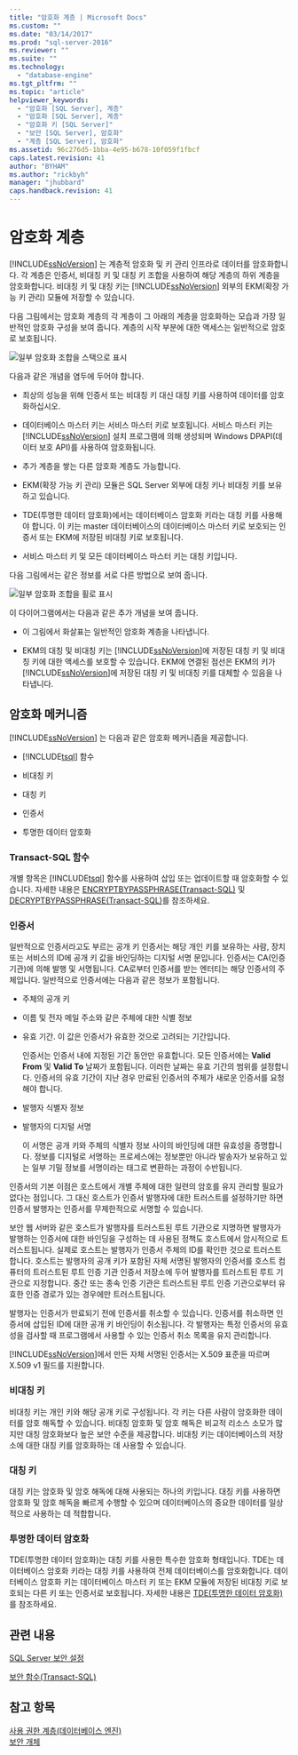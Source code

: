 ```yaml
---
title: "암호화 계층 | Microsoft Docs"
ms.custom: ""
ms.date: "03/14/2017"
ms.prod: "sql-server-2016"
ms.reviewer: ""
ms.suite: ""
ms.technology: 
  - "database-engine"
ms.tgt_pltfrm: ""
ms.topic: "article"
helpviewer_keywords: 
  - "암호화 [SQL Server], 계층"
  - "암호화 [SQL Server], 계층"
  - "암호화 키 [SQL Server]"
  - "보안 [SQL Server], 암호화"
  - "계층 [SQL Server], 암호화"
ms.assetid: 96c276d5-1bba-4e95-b678-10f059f1fbcf
caps.latest.revision: 41
author: "BYHAM"
ms.author: "rickbyh"
manager: "jhubbard"
caps.handback.revision: 41
---
```

# 암호화 계층
  [!INCLUDE[ssNoVersion](../../../includes/ssnoversion-md.md)] 는 계층적 암호화 및 키 관리 인프라로 데이터를 암호화합니다. 각 계층은 인증서, 비대칭 키 및 대칭 키 조합을 사용하여 해당 계층의 하위 계층을 암호화합니다. 비대칭 키 및 대칭 키는 [!INCLUDE[ssNoVersion](../../../includes/ssnoversion-md.md)] 외부의 EKM(확장 가능 키 관리) 모듈에 저장할 수 있습니다.  
  
 다음 그림에서는 암호화 계층의 각 계층이 그 아래의 계층을 암호화하는 모습과 가장 일반적인 암호화 구성을 보여 줍니다. 계층의 시작 부분에 대한 액세스는 일반적으로 암호로 보호됩니다.  
  
 ![일부 암호화 조합을 스택으로 표시](../../../relational-databases/security/encryption/media/encryption-hierarchy-stack.gif "일부 암호화 조합을 스택으로 표시")  
  
 다음과 같은 개념을 염두에 두어야 합니다.  
  
-   최상의 성능을 위해 인증서 또는 비대칭 키 대신 대칭 키를 사용하여 데이터를 암호화하십시오.  
  
-   데이터베이스 마스터 키는 서비스 마스터 키로 보호됩니다. 서비스 마스터 키는 [!INCLUDE[ssNoVersion](../../../includes/ssnoversion-md.md)] 설치 프로그램에 의해 생성되며 Windows DPAPI(데이터 보호 API)를 사용하여 암호화됩니다.  
  
-   추가 계층을 쌓는 다른 암호화 계층도 가능합니다.  
  
-   EKM(확장 가능 키 관리) 모듈은 SQL Server 외부에 대칭 키나 비대칭 키를 보유하고 있습니다.  
  
-   TDE(투명한 데이터 암호화)에서는 데이터베이스 암호화 키라는 대칭 키를 사용해야 합니다. 이 키는 master 데이터베이스의 데이터베이스 마스터 키로 보호되는 인증서 또는 EKM에 저장된 비대칭 키로 보호됩니다.  
  
-   서비스 마스터 키 및 모든 데이터베이스 마스터 키는 대칭 키입니다.  
  
 다음 그림에서는 같은 정보를 서로 다른 방법으로 보여 줍니다.  
  
 ![일부 암호화 조합을 휠로 표시](../../../relational-databases/security/encryption/media/encryption-hierarchy-wheel.gif "일부 암호화 조합을 휠로 표시")  
  
 이 다이어그램에서는 다음과 같은 추가 개념을 보여 줍니다.  
  
-   이 그림에서 화살표는 일반적인 암호화 계층을 나타냅니다.  
  
-   EKM의 대칭 및 비대칭 키는 [!INCLUDE[ssNoVersion](../../../includes/ssnoversion-md.md)]에 저장된 대칭 키 및 비대칭 키에 대한 액세스를 보호할 수 있습니다. EKM에 연결된 점선은 EKM의 키가 [!INCLUDE[ssNoVersion](../../../includes/ssnoversion-md.md)]에 저장된 대칭 키 및 비대칭 키를 대체할 수 있음을 나타냅니다.  
  
## 암호화 메커니즘  
 [!INCLUDE[ssNoVersion](../../../includes/ssnoversion-md.md)] 는 다음과 같은 암호화 메커니즘을 제공합니다.  
  
-   [!INCLUDE[tsql](../../../includes/tsql-md.md)] 함수  
  
-   비대칭 키  
  
-   대칭 키  
  
-   인증서  
  
-   투명한 데이터 암호화  
  
### Transact-SQL 함수  
 개별 항목은 [!INCLUDE[tsql](../../../includes/tsql-md.md)] 함수를 사용하여 삽입 또는 업데이트할 때 암호화할 수 있습니다. 자세한 내용은 [ENCRYPTBYPASSPHRASE&#40;Transact-SQL&#41;](../../../t-sql/functions/encryptbypassphrase-transact-sql.md) 및 [DECRYPTBYPASSPHRASE&#40;Transact-SQL&#41;](../../../t-sql/functions/decryptbypassphrase-transact-sql.md)를 참조하세요.  
  
### 인증서  
 일반적으로 인증서라고도 부르는 공개 키 인증서는 해당 개인 키를 보유하는 사람, 장치 또는 서비스의 ID에 공개 키 값을 바인딩하는 디지털 서명 문입니다. 인증서는 CA(인증 기관)에 의해 발행 및 서명됩니다. CA로부터 인증서를 받는 엔터티는 해당 인증서의 주체입니다. 일반적으로 인증서에는 다음과 같은 정보가 포함됩니다.  
  
-   주체의 공개 키  
  
-   이름 및 전자 메일 주소와 같은 주체에 대한 식별 정보  
  
-   유효 기간. 이 값은 인증서가 유효한 것으로 고려되는 기간입니다.  
  
     인증서는 인증서 내에 지정된 기간 동안만 유효합니다. 모든 인증서에는 **Valid From** 및 **Valid To** 날짜가 포함됩니다. 이러한 날짜는 유효 기간의 범위를 설정합니다. 인증서의 유효 기간이 지난 경우 만료된 인증서의 주체가 새로운 인증서를 요청해야 합니다.  
  
-   발행자 식별자 정보  
  
-   발행자의 디지털 서명  
  
     이 서명은 공개 키와 주체의 식별자 정보 사이의 바인딩에 대한 유효성을 증명합니다. 정보를 디지털로 서명하는 프로세스에는 정보뿐만 아니라 발송자가 보유하고 있는 일부 기밀 정보를 서명이라는 태그로 변환하는 과정이 수반됩니다.  
  
 인증서의 기본 이점은 호스트에서 개별 주체에 대한 일련의 암호를 유지 관리할 필요가 없다는 점입니다. 그 대신 호스트가 인증서 발행자에 대한 트러스트를 설정하기만 하면 인증서 발행자는 인증서를 무제한적으로 서명할 수 있습니다.  
  
 보안 웹 서버와 같은 호스트가 발행자를 트러스트된 루트 기관으로 지명하면 발행자가 발행하는 인증서에 대한 바인딩을 구성하는 데 사용된 정책도 호스트에서 암시적으로 트러스트됩니다. 실제로 호스트는 발행자가 인증서 주체의 ID를 확인한 것으로 트러스트합니다. 호스트는 발행자의 공개 키가 포함된 자체 서명된 발행자의 인증서를 호스트 컴퓨터의 트러스트된 루트 인증 기관 인증서 저장소에 두어 발행자를 트러스트된 루트 기관으로 지정합니다. 중간 또는 종속 인증 기관은 트러스트된 루트 인증 기관으로부터 유효한 인증 경로가 있는 경우에만 트러스트됩니다.  
  
 발행자는 인증서가 만료되기 전에 인증서를 취소할 수 있습니다. 인증서를 취소하면 인증서에 삽입된 ID에 대한 공개 키 바인딩이 취소됩니다. 각 발행자는 특정 인증서의 유효성을 검사할 때 프로그램에서 사용할 수 있는 인증서 취소 목록을 유지 관리합니다.  
  
 [!INCLUDE[ssNoVersion](../../../includes/ssnoversion-md.md)]에서 만든 자체 서명된 인증서는 X.509 표준을 따르며 X.509 v1 필드를 지원합니다.  
  
### 비대칭 키  
 비대칭 키는 개인 키와 해당 공개 키로 구성됩니다. 각 키는 다른 사람이 암호화한 데이터를 암호 해독할 수 있습니다. 비대칭 암호화 및 암호 해독은 비교적 리소스 소모가 많지만 대칭 암호화보다 높은 보안 수준을 제공합니다. 비대칭 키는 데이터베이스의 저장소에 대한 대칭 키를 암호화하는 데 사용할 수 있습니다.  
  
### 대칭 키  
 대칭 키는 암호화 및 암호 해독에 대해 사용되는 하나의 키입니다. 대칭 키를 사용하면 암호화 및 암호 해독을 빠르게 수행할 수 있으며 데이터베이스의 중요한 데이터를 일상적으로 사용하는 데 적합합니다.  
  
### 투명한 데이터 암호화  
 TDE(투명한 데이터 암호화)는 대칭 키를 사용한 특수한 암호화 형태입니다. TDE는 데이터베이스 암호화 키라는 대칭 키를 사용하여 전체 데이터베이스를 암호화합니다. 데이터베이스 암호화 키는 데이터베이스 마스터 키 또는 EKM 모듈에 저장된 비대칭 키로 보호되는 다른 키 또는 인증서로 보호됩니다. 자세한 내용은 [TDE&#40;투명한 데이터 암호화&#41;](../../../relational-databases/security/encryption/transparent-data-encryption-tde.md)를 참조하세요.  
  
## 관련 내용  
 [SQL Server 보안 설정](../../../relational-databases/security/securing-sql-server.md)  
  
 [보안 함수&#40;Transact-SQL&#41;](../../../t-sql/functions/security-functions-transact-sql.md)  
  
## 참고 항목  
 [사용 권한 계층&#40;데이터베이스 엔진&#41;](../../../relational-databases/security/permissions-hierarchy-database-engine.md)   
 [보안 개체](../../../relational-databases/security/securables.md)  
  
  